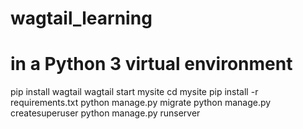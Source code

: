 # wagtail_learning
# in a Python 3 virtual environment
pip install wagtail
wagtail start mysite
cd mysite
pip install -r requirements.txt
python manage.py migrate
python manage.py createsuperuser
python manage.py runserver
